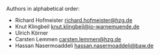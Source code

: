 Authors in alphabetical order:

- Richard Hofmeister <richard.hofmeister@hzg.de>
- Knut Klingbeil <knut.klingbeil@io-warnemuende.de>
- Ulrich Körner
- Carsten Lemmen <carsten.lemmen@hzg.de>
- Hassan Nasermoaddeli <hassan.nasermoaddeli@baw.de>

